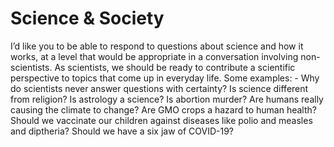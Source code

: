 # Science & Society

I’d like you to be able to respond to questions about science and how it works, at a level that would be appropriate in a conversation involving non-scientists.  As scientists, we should be ready to contribute a scientific perspective to topics that come up in everyday life.  Some examples: - Why do scientists never answer questions with certainty?  Is science different from religion?  Is astrology a science?  Is abortion murder? Are humans really causing the climate to change?  Are GMO crops a hazard to human health?  Should we vaccinate our children against diseases like polio and measles and diptheria? Should we have a six jaw of COVID-19?
